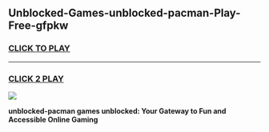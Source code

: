
## Unblocked-Games-unblocked-pacman-Play-Free-gfpkw
<h3>
<a href="https://premium76.site?title=unblocked-pacman&ref=12A">CLICK TO PLAY</a></h3>
<hr>

<h3>
<a href="https://premium76.site?title=unblocked-pacman&ref=12A">CLICK 2 PLAY</a>
  
</h3>

<a href="https://premium76.site?title=unblocked-pacman&ref=12A"><img src="https://clearcache.store/games.png"></a>


**unblocked-pacman games unblocked: Your Gateway to Fun and Accessible Online Gaming**
